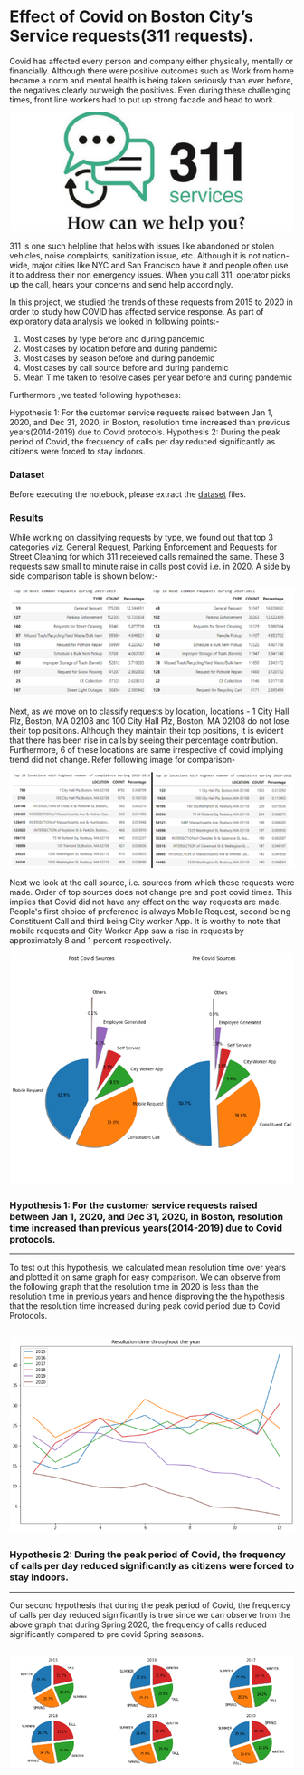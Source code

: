 # Effect of Covid on Boston City’s Service requests(311 requests).

Covid has affected every person and company either physically, mentally or financially. Although there were positive outcomes such as Work from home became a norm and mental health is being taken seriously than ever before, the negatives clearly outweigh the positives. Even during these challenging times, front line workers had to put up strong facade and head to work. 

![](https://github.com/Cap10nem0/2021Fall_finals/blob/main/images/311.jpg?raw=true)

311 is one such helpline that helps with issues like abandoned or stolen vehicles, noise complaints, sanitization issue, etc. Although it is not nation-wide, major cities like NYC and San Francisco have it and people often use it to address their non emergency issues. When you call 311, operator picks up the call, hears your concerns and send help accordingly.

In this project, we studied the trends of these requests from  2015 to 2020 in order to study how COVID has affected service response. As part of exploratory data analysis we looked in following points:-

1. Most cases by type before and during pandemic
2. Most cases by location before and during pandemic
3. Most cases by season before and during pandemic
4. Most cases by call source before and during pandemic
5. Mean Time taken to resolve cases per year before and during pandemic

Furthermore ,we tested following hypotheses:

Hypothesis 1: For the customer service requests raised between Jan 1, 2020, and Dec 31, 2020, in Boston, resolution time increased than previous years(2014-2019) due to Covid protocols.
Hypothesis 2: During the peak period of Covid, the frequency of calls per day reduced significantly as citizens were forced to stay indoors.

### Dataset

Before executing the notebook, please extract the [dataset](data.zip) files.

### Results

While working on classifying requests by type, we found out that top 3 categories viz. General Request, Parking Enforcement and Requests for Street Cleaning for which 311 receieved calls remained the same. These 3 requests saw small to minute raise in calls post covid i.e. in 2020. A side by side comparison table is shown below:-  

![](https://github.com/Cap10nem0/2021Fall_finals/blob/main/images/type1.png?raw=true)

Next, as we move on to classify requests by location, locations - 1 City Hall Plz, Boston, MA 02108 and 100 City Hall Plz, Boston, MA 02108 do not lose their top positions. Although they maintain their top positions, it is evident that there has been rise in calls by seeing their percentage contribution. Furthermore, 6 of these locations are same irrespective of covid implying trend did not change. Refer following image for comparison-

![](https://github.com/Cap10nem0/2021Fall_finals/blob/main/images/location1.png?raw=true)

Next we look at the call source, i.e. sources from which these requests were made. Order of top sources does not change pre and post covid times. This implies that Covid did not have any effect on the way requests are made. People's first choice of preference is always Mobile Request, second being Constituent Call and third being City worker App. It is worthy to note that mobile requests and City Worker App saw a rise in requests by approximately 8 and 1 percent respectively.

![](https://github.com/Cap10nem0/2021Fall_finals/blob/main/images/sources.png?raw=true)

### Hypothesis 1: For the customer service requests raised between Jan 1, 2020, and Dec 31, 2020, in Boston, resolution time increased than previous years(2014-2019) due to Covid protocols.

---
To test out this hypothesis, we calculated mean resolution time over years and plotted it on same graph for easy comparison. We can observe from the following graph that the resolution time in 2020 is less than the resolution time in previous years and hence disproving the the hypothesis that the resolution time increased during peak covid period due to Covid Protocols.

![](https://github.com/Cap10nem0/2021Fall_finals/blob/main/images/resolution_time.png?raw=true)
---


### Hypothesis 2: During the peak period of Covid, the frequency of calls per day reduced significantly as citizens were forced to stay indoors.

---
Our second hypothesis that during the peak period of Covid, the frequency of calls per day reduced significantly is true since we can observe from the above graph that during Spring 2020, the frequency of calls reduced significantly compared to pre covid Spring seasons.

![](https://github.com/Cap10nem0/2021Fall_finals/blob/main/images/seasons.png?raw=true)
---
